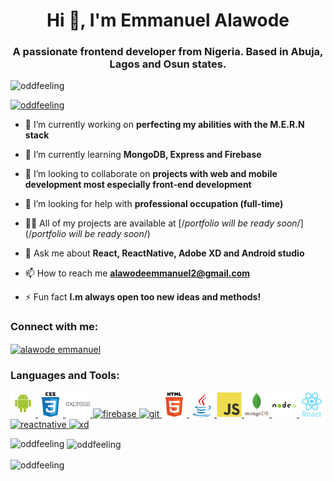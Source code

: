 <h1 align="center">Hi 👋, I'm Emmanuel Alawode</h1>
<h3 align="center">A passionate frontend developer from Nigeria. Based in Abuja, Lagos and Osun states.</h3>

<p align="left"> <img src="https://komarev.com/ghpvc/?username=oddfeeling&label=Profile%20views&color=0e75b6&style=flat" alt="oddfeeling" /> </p>

<p align="left"> <a href="https://github.com/ryo-ma/github-profile-trophy"><img src="https://github-profile-trophy.vercel.app/?username=oddfeeling" alt="oddfeeling" /></a> </p>

- 🔭 I’m currently working on **perfecting my abilities with the M.E.R.N stack**

- 🌱 I’m currently learning **MongoDB, Express and Firebase**

- 👯 I’m looking to collaborate on **projects with web and mobile development most especially front-end development**

- 🤝 I’m looking for help with **professional occupation (full-time)**

- 👨‍💻 All of my projects are available at [/*portfolio will be ready soon*/](/*portfolio will be ready soon*/)

- 💬 Ask me about **React, ReactNative, Adobe XD and Android studio**

- 📫 How to reach me **alawodeemmanuel2@gmail.com**

- ⚡ Fun fact **I.m always open too new ideas and methods!**

<h3 align="left">Connect with me:</h3>
<p align="left">
<a href="https://linkedin.com/in/alawode emmanuel" target="blank"><img align="center" src="https://raw.githubusercontent.com/rahuldkjain/github-profile-readme-generator/master/src/images/icons/Social/linked-in-alt.svg" alt="alawode emmanuel" height="30" width="40" /></a>
</p>

<h3 align="left">Languages and Tools:</h3>
<p align="left"> <a href="https://developer.android.com" target="_blank"> <img src="https://raw.githubusercontent.com/devicons/devicon/master/icons/android/android-original-wordmark.svg" alt="android" width="40" height="40"/> </a> <a href="https://www.w3schools.com/css/" target="_blank"> <img src="https://raw.githubusercontent.com/devicons/devicon/master/icons/css3/css3-original-wordmark.svg" alt="css3" width="40" height="40"/> </a> <a href="https://expressjs.com" target="_blank"> <img src="https://raw.githubusercontent.com/devicons/devicon/master/icons/express/express-original-wordmark.svg" alt="express" width="40" height="40"/> </a> <a href="https://firebase.google.com/" target="_blank"> <img src="https://www.vectorlogo.zone/logos/firebase/firebase-icon.svg" alt="firebase" width="40" height="40"/> </a> <a href="https://git-scm.com/" target="_blank"> <img src="https://www.vectorlogo.zone/logos/git-scm/git-scm-icon.svg" alt="git" width="40" height="40"/> </a> <a href="https://www.w3.org/html/" target="_blank"> <img src="https://raw.githubusercontent.com/devicons/devicon/master/icons/html5/html5-original-wordmark.svg" alt="html5" width="40" height="40"/> </a> <a href="https://www.java.com" target="_blank"> <img src="https://raw.githubusercontent.com/devicons/devicon/master/icons/java/java-original.svg" alt="java" width="40" height="40"/> </a> <a href="https://developer.mozilla.org/en-US/docs/Web/JavaScript" target="_blank"> <img src="https://raw.githubusercontent.com/devicons/devicon/master/icons/javascript/javascript-original.svg" alt="javascript" width="40" height="40"/> </a> <a href="https://www.mongodb.com/" target="_blank"> <img src="https://raw.githubusercontent.com/devicons/devicon/master/icons/mongodb/mongodb-original-wordmark.svg" alt="mongodb" width="40" height="40"/> </a> <a href="https://nodejs.org" target="_blank"> <img src="https://raw.githubusercontent.com/devicons/devicon/master/icons/nodejs/nodejs-original-wordmark.svg" alt="nodejs" width="40" height="40"/> </a> <a href="https://reactjs.org/" target="_blank"> <img src="https://raw.githubusercontent.com/devicons/devicon/master/icons/react/react-original-wordmark.svg" alt="react" width="40" height="40"/> </a> <a href="https://reactnative.dev/" target="_blank"> <img src="https://reactnative.dev/img/header_logo.svg" alt="reactnative" width="40" height="40"/> </a> <a href="https://www.adobe.com/products/xd.html" target="_blank"> <img src="https://cdn.worldvectorlogo.com/logos/adobe-xd.svg" alt="xd" width="40" height="40"/> </a> </p>

<p><img align="left" src="https://github-readme-stats.vercel.app/api/top-langs?username=oddfeeling&show_icons=true&locale=en&layout=compact" alt="oddfeeling" /></p>

<p>&nbsp;<img align="center" src="https://github-readme-stats.vercel.app/api?username=oddfeeling&show_icons=true&locale=en" alt="oddfeeling" /></p>

<p><img align="center" src="https://github-readme-streak-stats.herokuapp.com/?user=oddfeeling&" alt="oddfeeling" /></p>

